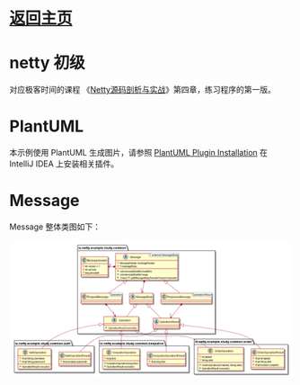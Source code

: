 # [返回主页](../index.md)



# netty 初级

对应极客时间的课程 《[Netty源码剖析与实战](https://time.geekbang.org/course/intro/100036701)》第四章，练习程序的第一版。



# PlantUML

本示例使用 PlantUML 生成图片，请参照 [PlantUML Plugin Installation](PlantUML.md) 在 IntelliJ IDEA 上安装相关插件。



# Message

Message 整体类图如下：

![Message Family Class Diagram](assets/uml/message-family-class-diagram.png)
